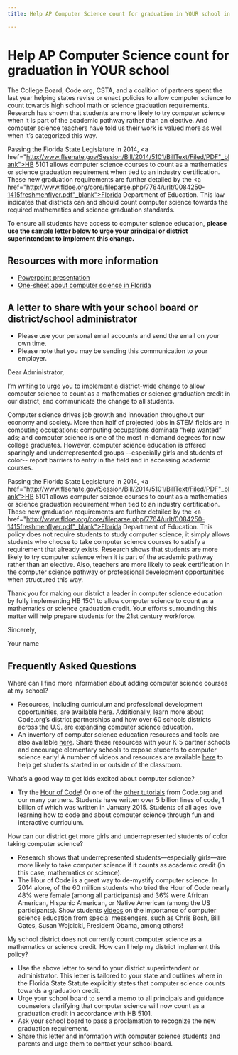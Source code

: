 ```yaml
---
title: Help AP Computer Science count for graduation in YOUR school in Florida

---
```


# Help AP Computer Science count for graduation in YOUR school

The College Board, Code.org, CSTA, and a coalition of partners spent the last year helping states revise or enact policies to allow computer science to count towards high school math or science graduation requirements. Research has shown that students are more likely to try computer science when it is part of the academic pathway rather than an elective. And computer science teachers have told us their work is valued more as well when it’s categorized this way. 

Passing the Florida State Legislature in 2014, <a href="http://www.flsenate.gov/Session/Bill/2014/5101/BillText/Filed/PDF"_blank">HB 5101</a> allows computer science courses to count as a mathematics or science graduation requirement when tied to an industry certification. These new graduation requirements are further detailed by the <a href="http://www.fldoe.org/core/fileparse.php/7764/urlt/0084250-1415freshmenflyer.pdf"_blank">Florida Department of Education</a>. This law indicates that districts can and should count computer science towards the required mathematics and science graduation standards.

To ensure all students have access to computer science education, **please use the sample letter below to urge your principal or district superintendent to implement this change.**


## Resources with more information
* [Powerpoint presentation](/files/computer_science_advocacy.pptx)
* [One-sheet about computer science in Florida ](/files/states/FL.pdf)



## A letter to share with your school board or district/school administrator

* Please use your personal email accounts and send the email on your own time.
* Please note that you may be sending this communication to your employer.

Dear Administrator, 

I’m writing to urge you to implement a district-wide change to allow computer science to count as a mathematics or science graduation credit in our district, and communicate the change to all students. 

Computer science drives job growth and innovation throughout our economy and society. More than half of projected jobs in STEM fields are in computing occupations; computing occupations dominate “help wanted” ads; and computer science is one of the most in-demand degrees for new college graduates. However, computer science education is offered sparingly and underrepresented groups --especially girls and students of color-- report barriers to entry in the field and in accessing academic courses.   

Passing the Florida State Legislature in 2014, <a href="http://www.flsenate.gov/Session/Bill/2014/5101/BillText/Filed/PDF"_blank">HB 5101</a> allows computer science courses to count as a mathematics or science graduation requirement when tied to an industry certification. These new graduation requirements are further detailed by the <a href="http://www.fldoe.org/core/fileparse.php/7764/urlt/0084250-1415freshmenflyer.pdf"_blank">Florida Department of Education</a>.  This policy does not require students to study computer science; it simply allows students who choose to take computer science courses to satisfy a requirement that already exists. Research shows that students are more likely to try computer science when it is part of the academic pathway rather than an elective. Also, teachers are more likely to seek certification in the computer science pathway or professional development opportunities when structured this way. 

Thank you for making our district a leader in computer science education by fully implementing HB 1501 to allow computer science to count as a mathematics or science graduation credit. Your efforts surrounding this matter will help prepare students for the 21st century workforce.
  
Sincerely, 

Your name



## Frequently Asked Questions

Where can I find more information about adding computer science courses at my school? 

+ Resources, including curriculum and professional development opportunities, are available [here](/educate/districts). Additionally, learn more about Code.org’s district partnerships and how over 60 schools districts across the U.S. are expanding computer science education. 
+ An inventory of computer science education resources and tools are also available [here](/educate/3rdparty). 
Share these resources with your K-5 partner schools and encourage elementary schools to expose students to computer science early! A number of videos and resources are available [here](/educate/inspire) to help get students started in or outside of the classroom.

What’s a good way to get kids excited about computer science?

+ Try the [Hour of Code](http://hourofcode.com)! Or one of the [other tutorials](/learn/beyond) from Code.org and our many partners. Students have written over 5 billion lines of code, 1 billion of which was written in January 2015. Students of all ages love learning how to code and about computer science through fun and interactive curriculum.

How can our district get more girls and underrepresented students of color taking computer science?

+ Research shows that underrepresented students—especially girls—are more likely to take computer science if it counts as academic credit (in this case, mathematics or science).
+ The Hour of Code is a great way to de-mystify computer science. In 2014 alone, of the 60 million students who tried the Hour of Code nearly 48% were female (among all participants) and 36% were African American, Hispanic American, or Native American (among the US participants). 
Show students [videos](http://hourofcode.com/us/resources#videos) on the importance of computer science education from special messengers, such as Chris Bosh, Bill Gates, Susan Wojcicki, President Obama, among others! 


My school district does not currently count computer science as a mathematics or science credit. How can I help my district implement this policy? 
 
+ Use the above letter to send to your district superintendent or administrator. This letter is tailored to your state and outlines where in the Florida State Statute explicitly states that computer science counts towards a graduation credit.  
+ Urge your school board to send a memo to all principals and guidance counselors clarifying that computer science will now count as a graduation credit in accordance with HB 5101. 
+ Ask your school board to pass a proclamation to recognize the new graduation requirement. 
+ Share this letter and information with computer science students and parents and urge them to contact your school board.  